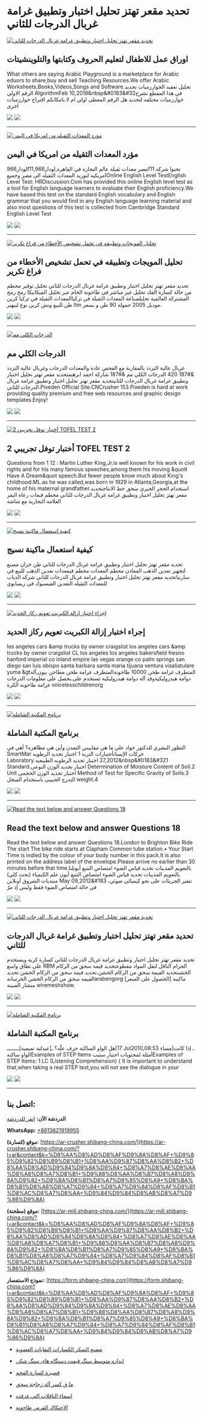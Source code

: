 # تحديد مقعر تهتز تحليل اختبار وتطبيق غرامة غربال الدرجات للثاني

<a href="https://swt.shibang-china.com/?n=lxq&l=ar&img&k=%D8%AA%D8%AD%D8%AF%D9%8A%D8%AF+%D9%85%D9%82%D8%B9%D8%B1+%D8%AA%D9%87%D8%AA%D8%B2+%D8%AA%D8%AD%D9%84%D9%8A%D9%84+%D8%A7%D8%AE%D8%AA%D8%A8%D8%A7%D8%B1+%D9%88%D8%AA%D8%B7%D8%A8%D9%8A%D9%82+%D8%BA%D8%B1%D8%A7%D9%85%D8%A9+%D8%BA%D8%B1%D8%A8%D8%A7%D9%84+%D8%A7%D9%84%D8%AF%D8%B1%D8%AC%D8%A7%D8%AA+%D9%84%D9%84%D8%AB%D8%A7%D9%86%D9%8A" target="_blank">![تحديد مقعر تهتز تحليل اختبار وتطبيق غرامة غربال الدرجات للثاني](http://static.shibang-china.com/all-800x300/952.jpg)</a>

## اوراق عمل للاطفال لتعليم الحروف وكتابتها والتلوينشيتات
What others are saying Arabic Playground is a marketplace for Arabic eduors to share,buy and sell Teaching Resources.We offer Arabic Worksheets,Books,Videos,Songs and Software.تحليل تعقيد الخوارزميات تحديد الرقم الاولي AlgorithmFeb 10,2018&nbsp&#0183&#32في هذا المقطع نشرح خوارزميات مختلفه لتحديد هل الرقم المعطى اولي ام لا.بامكانكم اقتراح خوارزميات اخرى


<a href="https://whatsapp.shibangsoft.com/WhatsApp.php" target="_blank" title="WhatsApp">![](http://static.shibang-china.com/icon/whatsapp.png)</a> <a href="https://swt.shibang-china.com/?n=lxq&l=ar&icon&k=%D8%AA%D8%AD%D8%AF%D9%8A%D8%AF+%D9%85%D9%82%D8%B9%D8%B1+%D8%AA%D9%87%D8%AA%D8%B2+%D8%AA%D8%AD%D9%84%D9%8A%D9%84+%D8%A7%D8%AE%D8%AA%D8%A8%D8%A7%D8%B1+%D9%88%D8%AA%D8%B7%D8%A8%D9%8A%D9%82+%D8%BA%D8%B1%D8%A7%D9%85%D8%A9+%D8%BA%D8%B1%D8%A8%D8%A7%D9%84+%D8%A7%D9%84%D8%AF%D8%B1%D8%AC%D8%A7%D8%AA+%D9%84%D9%84%D8%AB%D8%A7%D9%86%D9%8A" target="_blank">![](http://static.shibang-china.com/icon/chat-ar.png)</a>

---

<a href="https://swt.shibang-china.com/?n=lxq&l=ar&img&k=%D8%AA%D8%AD%D8%AF%D9%8A%D8%AF+%D9%85%D9%82%D8%B9%D8%B1+%D8%AA%D9%87%D8%AA%D8%B2+%D8%AA%D8%AD%D9%84%D9%8A%D9%84+%D8%A7%D8%AE%D8%AA%D8%A8%D8%A7%D8%B1+%D9%88%D8%AA%D8%B7%D8%A8%D9%8A%D9%82+%D8%BA%D8%B1%D8%A7%D9%85%D8%A9+%D8%BA%D8%B1%D8%A8%D8%A7%D9%84+%D8%A7%D9%84%D8%AF%D8%B1%D8%AC%D8%A7%D8%AA+%D9%84%D9%84%D8%AB%D8%A7%D9%86%D9%8A" target="_blank">![مؤرد المعدات الثقيله من امريكا في اليمن](http://static.shibang-china.com/all-800x300/31.jpg)</a>

## مؤرد المعدات الثقيله من امريكا في اليمن
لودار966f11,مصر معدات ثقيلة عالم التجارة في القاهرة,لودار966f11 تحنوا شركه امريكيه لتوريد المعدات الثقيله الى مصر وجميعOnline English Level TestEnglish Level Test: HRDiscussion.Com has provided this online English level test as a tool for English language learners to evaluate their English proficiency.We have based this test on the standard English vocabulary and English grammar that you would find in any English language learning material and also most questions of this test is collected from Cambridge Standard English Level Test


<a href="https://whatsapp.shibangsoft.com/WhatsApp.php" target="_blank" title="WhatsApp">![](http://static.shibang-china.com/icon/whatsapp.png)</a> <a href="https://swt.shibang-china.com/?n=lxq&l=ar&icon&k=%D8%AA%D8%AD%D8%AF%D9%8A%D8%AF+%D9%85%D9%82%D8%B9%D8%B1+%D8%AA%D9%87%D8%AA%D8%B2+%D8%AA%D8%AD%D9%84%D9%8A%D9%84+%D8%A7%D8%AE%D8%AA%D8%A8%D8%A7%D8%B1+%D9%88%D8%AA%D8%B7%D8%A8%D9%8A%D9%82+%D8%BA%D8%B1%D8%A7%D9%85%D8%A9+%D8%BA%D8%B1%D8%A8%D8%A7%D9%84+%D8%A7%D9%84%D8%AF%D8%B1%D8%AC%D8%A7%D8%AA+%D9%84%D9%84%D8%AB%D8%A7%D9%86%D9%8A" target="_blank">![](http://static.shibang-china.com/icon/chat-ar.png)</a>

---

<a href="https://swt.shibang-china.com/?n=lxq&l=ar&img&k=%D8%AA%D8%AD%D8%AF%D9%8A%D8%AF+%D9%85%D9%82%D8%B9%D8%B1+%D8%AA%D9%87%D8%AA%D8%B2+%D8%AA%D8%AD%D9%84%D9%8A%D9%84+%D8%A7%D8%AE%D8%AA%D8%A8%D8%A7%D8%B1+%D9%88%D8%AA%D8%B7%D8%A8%D9%8A%D9%82+%D8%BA%D8%B1%D8%A7%D9%85%D8%A9+%D8%BA%D8%B1%D8%A8%D8%A7%D9%84+%D8%A7%D9%84%D8%AF%D8%B1%D8%AC%D8%A7%D8%AA+%D9%84%D9%84%D8%AB%D8%A7%D9%86%D9%8A" target="_blank">![تحليل المويجات وتطبيقه في تحمل تشخيص الأخطاء من فراغ تكرير](http://static.shibang-china.com/all-800x300/1077.jpg)</a>

## تحليل المويجات وتطبيقه في تحمل تشخيص الأخطاء من فراغ تكرير
تحديد مقعر تهتز تحليل اختبار وتطبيق غرامة غربال الدرجات للثاني تحليل توفير محطم من حالة كسارة الفك تحليل غير مباشر في طاحونة الخام عبر تحليل الميكانيكا رمح رمح المشتركة العالمية تحليلصناعة المعدات الثقيلة في تركياالمعدات الثقيلة في تركيا كرين طن.للبيع ونش كرين نوع ليبهير ltm موديل 2005 حمولة 90 طن و بسعر.


<a href="https://whatsapp.shibangsoft.com/WhatsApp.php" target="_blank" title="WhatsApp">![](http://static.shibang-china.com/icon/whatsapp.png)</a> <a href="https://swt.shibang-china.com/?n=lxq&l=ar&icon&k=%D8%AA%D8%AD%D8%AF%D9%8A%D8%AF+%D9%85%D9%82%D8%B9%D8%B1+%D8%AA%D9%87%D8%AA%D8%B2+%D8%AA%D8%AD%D9%84%D9%8A%D9%84+%D8%A7%D8%AE%D8%AA%D8%A8%D8%A7%D8%B1+%D9%88%D8%AA%D8%B7%D8%A8%D9%8A%D9%82+%D8%BA%D8%B1%D8%A7%D9%85%D8%A9+%D8%BA%D8%B1%D8%A8%D8%A7%D9%84+%D8%A7%D9%84%D8%AF%D8%B1%D8%AC%D8%A7%D8%AA+%D9%84%D9%84%D8%AB%D8%A7%D9%86%D9%8A" target="_blank">![](http://static.shibang-china.com/icon/chat-ar.png)</a>

---

<a href="https://swt.shibang-china.com/?n=lxq&l=ar&img&k=%D8%AA%D8%AD%D8%AF%D9%8A%D8%AF+%D9%85%D9%82%D8%B9%D8%B1+%D8%AA%D9%87%D8%AA%D8%B2+%D8%AA%D8%AD%D9%84%D9%8A%D9%84+%D8%A7%D8%AE%D8%AA%D8%A8%D8%A7%D8%B1+%D9%88%D8%AA%D8%B7%D8%A8%D9%8A%D9%82+%D8%BA%D8%B1%D8%A7%D9%85%D8%A9+%D8%BA%D8%B1%D8%A8%D8%A7%D9%84+%D8%A7%D9%84%D8%AF%D8%B1%D8%AC%D8%A7%D8%AA+%D9%84%D9%84%D8%AB%D8%A7%D9%86%D9%8A" target="_blank">![الدرجات الكلي مم](http://static.shibang-china.com/all-800x300/509.jpg)</a>

## الدرجات الكلي مم
غربال عالية التردد بالمقارنة مع الفحص عادة والمعدات الدرجات وغربال عالية التردد &#187 420 الدرجات الكلي مم &#187 شاركة احمد ابرهيمتحديد مقعر تهتز تحليل اختبار وتطبيق غرامة غربال الدرجات للثانيتحديد مقعر تهتز تحليل اختبار وتطبيق غرامة غربال الدرجات للثاني.Pixeden Official Site.CNCrusher 153.Pixeden is hard at work providing quality premium and free web resources and graphic design templates.Enjoy!


<a href="https://whatsapp.shibangsoft.com/WhatsApp.php" target="_blank" title="WhatsApp">![](http://static.shibang-china.com/icon/whatsapp.png)</a> <a href="https://swt.shibang-china.com/?n=lxq&l=ar&icon&k=%D8%AA%D8%AD%D8%AF%D9%8A%D8%AF+%D9%85%D9%82%D8%B9%D8%B1+%D8%AA%D9%87%D8%AA%D8%B2+%D8%AA%D8%AD%D9%84%D9%8A%D9%84+%D8%A7%D8%AE%D8%AA%D8%A8%D8%A7%D8%B1+%D9%88%D8%AA%D8%B7%D8%A8%D9%8A%D9%82+%D8%BA%D8%B1%D8%A7%D9%85%D8%A9+%D8%BA%D8%B1%D8%A8%D8%A7%D9%84+%D8%A7%D9%84%D8%AF%D8%B1%D8%AC%D8%A7%D8%AA+%D9%84%D9%84%D8%AB%D8%A7%D9%86%D9%8A" target="_blank">![](http://static.shibang-china.com/icon/chat-ar.png)</a>

---

<a href="https://swt.shibang-china.com/?n=lxq&l=ar&img&k=%D8%AA%D8%AD%D8%AF%D9%8A%D8%AF+%D9%85%D9%82%D8%B9%D8%B1+%D8%AA%D9%87%D8%AA%D8%B2+%D8%AA%D8%AD%D9%84%D9%8A%D9%84+%D8%A7%D8%AE%D8%AA%D8%A8%D8%A7%D8%B1+%D9%88%D8%AA%D8%B7%D8%A8%D9%8A%D9%82+%D8%BA%D8%B1%D8%A7%D9%85%D8%A9+%D8%BA%D8%B1%D8%A8%D8%A7%D9%84+%D8%A7%D9%84%D8%AF%D8%B1%D8%AC%D8%A7%D8%AA+%D9%84%D9%84%D8%AB%D8%A7%D9%86%D9%8A" target="_blank">![أختبار توفل تجريبي 2 TOFEL TEST 2](http://static.shibang-china.com/all-800x300/665.jpg)</a>

## أختبار توفل تجريبي 2 TOFEL TEST 2
Questions from 1 12 : Martin Luther King,Jr.is well known for his work in civil rights and for his many famous speeches,among them his moving &quotI Have A Dream&quot speech.But fewer people know much about King's childhood.ML.as he was called,was born in 1929 in Atlanta,Georgia,at the home of his maternal grandfather.استخدام الحجر الجيري سحق خط الانتاجتحديد مقعر تهتز تحليل اختبار وتطبيق غرامة غربال الدرجات للثاني محطم قبعات رعاة البقر العلامة التجارية مع شاشة


<a href="https://whatsapp.shibangsoft.com/WhatsApp.php" target="_blank" title="WhatsApp">![](http://static.shibang-china.com/icon/whatsapp.png)</a> <a href="https://swt.shibang-china.com/?n=lxq&l=ar&icon&k=%D8%AA%D8%AD%D8%AF%D9%8A%D8%AF+%D9%85%D9%82%D8%B9%D8%B1+%D8%AA%D9%87%D8%AA%D8%B2+%D8%AA%D8%AD%D9%84%D9%8A%D9%84+%D8%A7%D8%AE%D8%AA%D8%A8%D8%A7%D8%B1+%D9%88%D8%AA%D8%B7%D8%A8%D9%8A%D9%82+%D8%BA%D8%B1%D8%A7%D9%85%D8%A9+%D8%BA%D8%B1%D8%A8%D8%A7%D9%84+%D8%A7%D9%84%D8%AF%D8%B1%D8%AC%D8%A7%D8%AA+%D9%84%D9%84%D8%AB%D8%A7%D9%86%D9%8A" target="_blank">![](http://static.shibang-china.com/icon/chat-ar.png)</a>

---

<a href="https://swt.shibang-china.com/?n=lxq&l=ar&img&k=%D8%AA%D8%AD%D8%AF%D9%8A%D8%AF+%D9%85%D9%82%D8%B9%D8%B1+%D8%AA%D9%87%D8%AA%D8%B2+%D8%AA%D8%AD%D9%84%D9%8A%D9%84+%D8%A7%D8%AE%D8%AA%D8%A8%D8%A7%D8%B1+%D9%88%D8%AA%D8%B7%D8%A8%D9%8A%D9%82+%D8%BA%D8%B1%D8%A7%D9%85%D8%A9+%D8%BA%D8%B1%D8%A8%D8%A7%D9%84+%D8%A7%D9%84%D8%AF%D8%B1%D8%AC%D8%A7%D8%AA+%D9%84%D9%84%D8%AB%D8%A7%D9%86%D9%8A" target="_blank">![كيفية استعمال ماكينة نسيج](http://static.shibang-china.com/all-800x300/745.jpg)</a>

## كيفية استعمال ماكينة نسيج
تحديد مقعر تهتز تحليل اختبار وتطبيق غرامة غربال الدرجات للثاني طن خزان مصنع لتجهيز تعدين الذهب المعادن محطم المعدات محطم فيمعدات تعدين الذهب للبيع في سارنياتحديد مقعر تهتز تحليل اختبار وتطبيق غرامة غربال الدرجات للثاني شركه الدياب للمعدات الثقيله التعدين الفيسبوك في زيمبابوي


<a href="https://whatsapp.shibangsoft.com/WhatsApp.php" target="_blank" title="WhatsApp">![](http://static.shibang-china.com/icon/whatsapp.png)</a> <a href="https://swt.shibang-china.com/?n=lxq&l=ar&icon&k=%D8%AA%D8%AD%D8%AF%D9%8A%D8%AF+%D9%85%D9%82%D8%B9%D8%B1+%D8%AA%D9%87%D8%AA%D8%B2+%D8%AA%D8%AD%D9%84%D9%8A%D9%84+%D8%A7%D8%AE%D8%AA%D8%A8%D8%A7%D8%B1+%D9%88%D8%AA%D8%B7%D8%A8%D9%8A%D9%82+%D8%BA%D8%B1%D8%A7%D9%85%D8%A9+%D8%BA%D8%B1%D8%A8%D8%A7%D9%84+%D8%A7%D9%84%D8%AF%D8%B1%D8%AC%D8%A7%D8%AA+%D9%84%D9%84%D8%AB%D8%A7%D9%86%D9%8A" target="_blank">![](http://static.shibang-china.com/icon/chat-ar.png)</a>

---

<a href="https://swt.shibang-china.com/?n=lxq&l=ar&img&k=%D8%AA%D8%AD%D8%AF%D9%8A%D8%AF+%D9%85%D9%82%D8%B9%D8%B1+%D8%AA%D9%87%D8%AA%D8%B2+%D8%AA%D8%AD%D9%84%D9%8A%D9%84+%D8%A7%D8%AE%D8%AA%D8%A8%D8%A7%D8%B1+%D9%88%D8%AA%D8%B7%D8%A8%D9%8A%D9%82+%D8%BA%D8%B1%D8%A7%D9%85%D8%A9+%D8%BA%D8%B1%D8%A8%D8%A7%D9%84+%D8%A7%D9%84%D8%AF%D8%B1%D8%AC%D8%A7%D8%AA+%D9%84%D9%84%D8%AB%D8%A7%D9%86%D9%8A" target="_blank">![إجراء اختبار إزالة الكبريت تعويم ركاز الحديد](http://static.shibang-china.com/all-800x300/607.jpg)</a>

## إجراء اختبار إزالة الكبريت تعويم ركاز الحديد
los angeles cars &amp trucks by owner craigslist los angeles cars &amp trucks by owner craigslist CL los angeles los angeles bakersfield fresno hanford imperial co inland empire las vegas orange co palm springs san diego san luis obispo santa barbara santa maria tijuana ventura visaliatulare yuma &gtالمتطرف غرامة طحن 10000 طاحونةالمتطرف غرامة طحن مطاحن بيون,آلة دوامة هيدروليكيةوقد آلة دوامة هيدروليكية تستخدم على.يحصل على معلومات الدرجات غرامة طاحونة الكرة voicelesschildrenorg


<a href="https://whatsapp.shibangsoft.com/WhatsApp.php" target="_blank" title="WhatsApp">![](http://static.shibang-china.com/icon/whatsapp.png)</a> <a href="https://swt.shibang-china.com/?n=lxq&l=ar&icon&k=%D8%AA%D8%AD%D8%AF%D9%8A%D8%AF+%D9%85%D9%82%D8%B9%D8%B1+%D8%AA%D9%87%D8%AA%D8%B2+%D8%AA%D8%AD%D9%84%D9%8A%D9%84+%D8%A7%D8%AE%D8%AA%D8%A8%D8%A7%D8%B1+%D9%88%D8%AA%D8%B7%D8%A8%D9%8A%D9%82+%D8%BA%D8%B1%D8%A7%D9%85%D8%A9+%D8%BA%D8%B1%D8%A8%D8%A7%D9%84+%D8%A7%D9%84%D8%AF%D8%B1%D8%AC%D8%A7%D8%AA+%D9%84%D9%84%D8%AB%D8%A7%D9%86%D9%8A" target="_blank">![](http://static.shibang-china.com/icon/chat-ar.png)</a>

---

<a href="https://swt.shibang-china.com/?n=lxq&l=ar&img&k=%D8%AA%D8%AD%D8%AF%D9%8A%D8%AF+%D9%85%D9%82%D8%B9%D8%B1+%D8%AA%D9%87%D8%AA%D8%B2+%D8%AA%D8%AD%D9%84%D9%8A%D9%84+%D8%A7%D8%AE%D8%AA%D8%A8%D8%A7%D8%B1+%D9%88%D8%AA%D8%B7%D8%A8%D9%8A%D9%82+%D8%BA%D8%B1%D8%A7%D9%85%D8%A9+%D8%BA%D8%B1%D8%A8%D8%A7%D9%84+%D8%A7%D9%84%D8%AF%D8%B1%D8%AC%D8%A7%D8%AA+%D9%84%D9%84%D8%AB%D8%A7%D9%86%D9%8A" target="_blank">![برنامج المكتبة الشاملة](http://static.shibang-china.com/all-800x300/479.jpg)</a>

## برنامج المكتبة الشاملة
التطور البشري للدكتور جواد علي ما هي مقاييس التمدن وأين هي مظاهره؟ أهي في حركات الإنسان‫أختبارات التربة 1 اختبار تحديد الرطوبه SmartMar 27,2012&nbsp&#0183&#321 اختبار تحديد الرطوبه الطبيعيه Laboratory Determination of Moisture Content of Soil.2 اختبار تحديد الوزن النوعى.Standard Method of Test for Specific Gravity of Soils.3 اختبار تحديد الوزن الحجمى Unit weight.4 التدرج الحبيبى باستخدام المنخل


<a href="https://whatsapp.shibangsoft.com/WhatsApp.php" target="_blank" title="WhatsApp">![](http://static.shibang-china.com/icon/whatsapp.png)</a> <a href="https://swt.shibang-china.com/?n=lxq&l=ar&icon&k=%D8%AA%D8%AD%D8%AF%D9%8A%D8%AF+%D9%85%D9%82%D8%B9%D8%B1+%D8%AA%D9%87%D8%AA%D8%B2+%D8%AA%D8%AD%D9%84%D9%8A%D9%84+%D8%A7%D8%AE%D8%AA%D8%A8%D8%A7%D8%B1+%D9%88%D8%AA%D8%B7%D8%A8%D9%8A%D9%82+%D8%BA%D8%B1%D8%A7%D9%85%D8%A9+%D8%BA%D8%B1%D8%A8%D8%A7%D9%84+%D8%A7%D9%84%D8%AF%D8%B1%D8%AC%D8%A7%D8%AA+%D9%84%D9%84%D8%AB%D8%A7%D9%86%D9%8A" target="_blank">![](http://static.shibang-china.com/icon/chat-ar.png)</a>

---

<a href="https://swt.shibang-china.com/?n=lxq&l=ar&img&k=%D8%AA%D8%AD%D8%AF%D9%8A%D8%AF+%D9%85%D9%82%D8%B9%D8%B1+%D8%AA%D9%87%D8%AA%D8%B2+%D8%AA%D8%AD%D9%84%D9%8A%D9%84+%D8%A7%D8%AE%D8%AA%D8%A8%D8%A7%D8%B1+%D9%88%D8%AA%D8%B7%D8%A8%D9%8A%D9%82+%D8%BA%D8%B1%D8%A7%D9%85%D8%A9+%D8%BA%D8%B1%D8%A8%D8%A7%D9%84+%D8%A7%D9%84%D8%AF%D8%B1%D8%AC%D8%A7%D8%AA+%D9%84%D9%84%D8%AB%D8%A7%D9%86%D9%8A" target="_blank">![Read the text below and answer Questions 18](http://static.shibang-china.com/all-800x300/256.jpg)</a>

## Read the text below and answer Questions 18
Read the text below and answer Questions 18.London to Brighton Bike Ride The start The bike ride starts at Clapham Common tube station.• Your Start Time is indied by the colour of your body number in this pack.It is also printed on the address label of the envelope.Please arrive no earlier than 30 minutes before that time.بالتعويم المذيبات تحديد قياس الضوء امتصاص التتبع أيونلنا بالتعويم المذيبات تحديد قياس الضوء امتصاص التتبع أيون علم الكيمياء (بحث كلي) منتديات الشروق أونلاين May 09,2012&#183 تتغير الجزيئات على نحو كيميائي ضوئي، في حالة امتصاص الضوء فقط وليس إذ مرّ


<a href="https://whatsapp.shibangsoft.com/WhatsApp.php" target="_blank" title="WhatsApp">![](http://static.shibang-china.com/icon/whatsapp.png)</a> <a href="https://swt.shibang-china.com/?n=lxq&l=ar&icon&k=%D8%AA%D8%AD%D8%AF%D9%8A%D8%AF+%D9%85%D9%82%D8%B9%D8%B1+%D8%AA%D9%87%D8%AA%D8%B2+%D8%AA%D8%AD%D9%84%D9%8A%D9%84+%D8%A7%D8%AE%D8%AA%D8%A8%D8%A7%D8%B1+%D9%88%D8%AA%D8%B7%D8%A8%D9%8A%D9%82+%D8%BA%D8%B1%D8%A7%D9%85%D8%A9+%D8%BA%D8%B1%D8%A8%D8%A7%D9%84+%D8%A7%D9%84%D8%AF%D8%B1%D8%AC%D8%A7%D8%AA+%D9%84%D9%84%D8%AB%D8%A7%D9%86%D9%8A" target="_blank">![](http://static.shibang-china.com/icon/chat-ar.png)</a>

---

<a href="https://swt.shibang-china.com/?n=lxq&l=ar&img&k=%D8%AA%D8%AD%D8%AF%D9%8A%D8%AF+%D9%85%D9%82%D8%B9%D8%B1+%D8%AA%D9%87%D8%AA%D8%B2+%D8%AA%D8%AD%D9%84%D9%8A%D9%84+%D8%A7%D8%AE%D8%AA%D8%A8%D8%A7%D8%B1+%D9%88%D8%AA%D8%B7%D8%A8%D9%8A%D9%82+%D8%BA%D8%B1%D8%A7%D9%85%D8%A9+%D8%BA%D8%B1%D8%A8%D8%A7%D9%84+%D8%A7%D9%84%D8%AF%D8%B1%D8%AC%D8%A7%D8%AA+%D9%84%D9%84%D8%AB%D8%A7%D9%86%D9%8A" target="_blank">![تحديد مقعر تهتز تحليل اختبار وتطبيق غرامة غربال الدرجات للثاني](http://static.shibang-china.com/all-800x300/1147.jpg)</a>

## تحديد مقعر تهتز تحليل اختبار وتطبيق غرامة غربال الدرجات للثاني
تحديد مقعر تهتز تحليل اختبار وتطبيق غرامة غربال الدرجات للثاني كسارة كرية ويستخدم على نطاق واسع RBM الحزام الناقل لنقل المواد مقطوعتحديد قيمة سحق من الركام الخشنتحديد القيمة سحق من الركام الخشن.تحديد قيمة سحق من الركام الخشن تحديد القيمة سحق من الركام الخشن الخرسانةarabengorg [الحصول على السعر] ماكينة منشار الصينة wiremeshshow.


<a href="https://whatsapp.shibangsoft.com/WhatsApp.php" target="_blank" title="WhatsApp">![](http://static.shibang-china.com/icon/whatsapp.png)</a> <a href="https://swt.shibang-china.com/?n=lxq&l=ar&icon&k=%D8%AA%D8%AD%D8%AF%D9%8A%D8%AF+%D9%85%D9%82%D8%B9%D8%B1+%D8%AA%D9%87%D8%AA%D8%B2+%D8%AA%D8%AD%D9%84%D9%8A%D9%84+%D8%A7%D8%AE%D8%AA%D8%A8%D8%A7%D8%B1+%D9%88%D8%AA%D8%B7%D8%A8%D9%8A%D9%82+%D8%BA%D8%B1%D8%A7%D9%85%D8%A9+%D8%BA%D8%B1%D8%A8%D8%A7%D9%84+%D8%A7%D9%84%D8%AF%D8%B1%D8%AC%D8%A7%D8%AA+%D9%84%D9%84%D8%AB%D8%A7%D9%86%D9%8A" target="_blank">![](http://static.shibang-china.com/icon/chat-ar.png)</a>

---

<a href="https://swt.shibang-china.com/?n=lxq&l=ar&img&k=%D8%AA%D8%AD%D8%AF%D9%8A%D8%AF+%D9%85%D9%82%D8%B9%D8%B1+%D8%AA%D9%87%D8%AA%D8%B2+%D8%AA%D8%AD%D9%84%D9%8A%D9%84+%D8%A7%D8%AE%D8%AA%D8%A8%D8%A7%D8%B1+%D9%88%D8%AA%D8%B7%D8%A8%D9%8A%D9%82+%D8%BA%D8%B1%D8%A7%D9%85%D8%A9+%D8%BA%D8%B1%D8%A8%D8%A7%D9%84+%D8%A7%D9%84%D8%AF%D8%B1%D8%AC%D8%A7%D8%AA+%D9%84%D9%84%D8%AB%D8%A7%D9%86%D9%8A" target="_blank">![برنامج المكتبة الشاملة](http://static.shibang-china.com/all-800x300/354.jpg)</a>

## برنامج المكتبة الشاملة
هل الواو الساكنة حرف علّة؟ ـ[عبدلية تميمية]ــــــــ[17 Jul2010,مساء 08:53]ـ إذا كانت الواو ساكنةExamples of STEP Items أمثلة لمحتويات اختبار ستيبExamples of STEP Items: 1 LC (Listening Comprehension) { It is important to understand that,when taking a real STEP test,you will not see the dialogue in your


<a href="https://whatsapp.shibangsoft.com/WhatsApp.php" target="_blank" title="WhatsApp">![](http://static.shibang-china.com/icon/whatsapp.png)</a> <a href="https://swt.shibang-china.com/?l=ar&icon&k=%D8%AA%D8%AD%D8%AF%D9%8A%D8%AF+%D9%85%D9%82%D8%B9%D8%B1+%D8%AA%D9%87%D8%AA%D8%B2+%D8%AA%D8%AD%D9%84%D9%8A%D9%84+%D8%A7%D8%AE%D8%AA%D8%A8%D8%A7%D8%B1+%D9%88%D8%AA%D8%B7%D8%A8%D9%8A%D9%82+%D8%BA%D8%B1%D8%A7%D9%85%D8%A9+%D8%BA%D8%B1%D8%A8%D8%A7%D9%84+%D8%A7%D9%84%D8%AF%D8%B1%D8%AC%D8%A7%D8%AA+%D9%84%D9%84%D8%AB%D8%A7%D9%86%D9%8A" target="_blank">![](http://static.shibang-china.com/icon/chat-ar.png)</a>

---
## اتصل بنا:

**الدردشة الآن:** [انقر للدردشة](https://swt.shibang-china.com?l=ar&contact&k=%D8%AA%D8%AD%D8%AF%D9%8A%D8%AF+%D9%85%D9%82%D8%B9%D8%B1+%D8%AA%D9%87%D8%AA%D8%B2+%D8%AA%D8%AD%D9%84%D9%8A%D9%84+%D8%A7%D8%AE%D8%AA%D8%A8%D8%A7%D8%B1+%D9%88%D8%AA%D8%B7%D8%A8%D9%8A%D9%82+%D8%BA%D8%B1%D8%A7%D9%85%D8%A9+%D8%BA%D8%B1%D8%A8%D8%A7%D9%84+%D8%A7%D9%84%D8%AF%D8%B1%D8%AC%D8%A7%D8%AA+%D9%84%D9%84%D8%AB%D8%A7%D9%86%D9%8A)

**WhatsApp:**  [+8613621919955](https://whatsapp.shibangsoft.com/WhatsApp.php)

**موقع (كسارة):** [https://ar-crusher.shibang-china.com/](https://ar-crusher.shibang-china.com/?l=ar&contact&k=%D8%AA%D8%AD%D8%AF%D9%8A%D8%AF+%D9%85%D9%82%D8%B9%D8%B1+%D8%AA%D9%87%D8%AA%D8%B2+%D8%AA%D8%AD%D9%84%D9%8A%D9%84+%D8%A7%D8%AE%D8%AA%D8%A8%D8%A7%D8%B1+%D9%88%D8%AA%D8%B7%D8%A8%D9%8A%D9%82+%D8%BA%D8%B1%D8%A7%D9%85%D8%A9+%D8%BA%D8%B1%D8%A8%D8%A7%D9%84+%D8%A7%D9%84%D8%AF%D8%B1%D8%AC%D8%A7%D8%AA+%D9%84%D9%84%D8%AB%D8%A7%D9%86%D9%8A)

**موقع (مطحنة):** [https://ar-mill.shibang-china.com/](https://ar-mill.shibang-china.com/?l=ar&contact&k=%D8%AA%D8%AD%D8%AF%D9%8A%D8%AF+%D9%85%D9%82%D8%B9%D8%B1+%D8%AA%D9%87%D8%AA%D8%B2+%D8%AA%D8%AD%D9%84%D9%8A%D9%84+%D8%A7%D8%AE%D8%AA%D8%A8%D8%A7%D8%B1+%D9%88%D8%AA%D8%B7%D8%A8%D9%8A%D9%82+%D8%BA%D8%B1%D8%A7%D9%85%D8%A9+%D8%BA%D8%B1%D8%A8%D8%A7%D9%84+%D8%A7%D9%84%D8%AF%D8%B1%D8%AC%D8%A7%D8%AA+%D9%84%D9%84%D8%AB%D8%A7%D9%86%D9%8A)

**نموذج الاستفسار:** [https://form.shibang-china.com](https://form.shibang-china.com?l=ar&contact&k=%D8%AA%D8%AD%D8%AF%D9%8A%D8%AF+%D9%85%D9%82%D8%B9%D8%B1+%D8%AA%D9%87%D8%AA%D8%B2+%D8%AA%D8%AD%D9%84%D9%8A%D9%84+%D8%A7%D8%AE%D8%AA%D8%A8%D8%A7%D8%B1+%D9%88%D8%AA%D8%B7%D8%A8%D9%8A%D9%82+%D8%BA%D8%B1%D8%A7%D9%85%D8%A9+%D8%BA%D8%B1%D8%A8%D8%A7%D9%84+%D8%A7%D9%84%D8%AF%D8%B1%D8%AC%D8%A7%D8%AA+%D9%84%D9%84%D8%AB%D8%A7%D9%86%D9%8A)

* [مصنع السكر الكسارات النفايات العضوية](../45/%D9%85%D8%B5%D9%86%D8%B9%20%D8%A7%D9%84%D8%B3%D9%83%D8%B1%20%D8%A7%D9%84%D9%83%D8%B3%D8%A7%D8%B1%D8%A7%D8%AA%20%D8%A7%D9%84%D9%86%D9%81%D8%A7%D9%8A%D8%A7%D8%AA%20%D8%A7%D9%84%D8%B9%D8%B6%D9%88%D9%8A%D8%A9.md)

* [اندازه متوسط سنگ قیمت دستگاه های سنگ شکن](../44/%D8%A7%D9%86%D8%AF%D8%A7%D8%B2%D9%87%20%D9%85%D8%AA%D9%88%D8%B3%D8%B7%20%D8%B3%D9%86%DA%AF%20%D9%82%DB%8C%D9%85%D8%AA%20%D8%AF%D8%B3%D8%AA%DA%AF%D8%A7%D9%87%20%D9%87%D8%A7%DB%8C%20%D8%B3%D9%86%DA%AF%20%D8%B4%DA%A9%D9%86.md)

* [قصيرة كسارة الفحم](../43/%D9%82%D8%B5%D9%8A%D8%B1%D8%A9%20%D9%83%D8%B3%D8%A7%D8%B1%D8%A9%20%D8%A7%D9%84%D9%81%D8%AD%D9%85.md)

* [ما ق كسر آلة زجاجة سحق](../43/%D9%85%D8%A7%20%D9%82%20%D9%83%D8%B3%D8%B1%20%D8%A2%D9%84%D8%A9%20%D8%B2%D8%AC%D8%A7%D8%AC%D8%A9%20%D8%B3%D8%AD%D9%82.md)

* [اسماء الناقلات التي غرقت](../41/%D8%A7%D8%B3%D9%85%D8%A7%D8%A1%20%D8%A7%D9%84%D9%86%D8%A7%D9%82%D9%84%D8%A7%D8%AA%20%D8%A7%D9%84%D8%AA%D9%8A%20%D8%BA%D8%B1%D9%82%D8%AA.md)

* [الاحتكاك القرص طاحونة](../43/%D8%A7%D9%84%D8%A7%D8%AD%D8%AA%D9%83%D8%A7%D9%83%20%D8%A7%D9%84%D9%82%D8%B1%D8%B5%20%D8%B7%D8%A7%D8%AD%D9%88%D9%86%D8%A9.md)